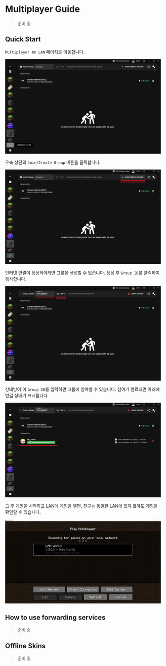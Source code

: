 

# Multiplayer Guide

> 준비 중

## Quick Start

`Multiplayer On LAN` 페이지로 이동합니다.

![](../../assets/multiplayer.jpg)

우측 상단의 `Join/Create Group` 버튼을 클릭합니다.

![](../../assets/multiplayer-join.jpg)

인터넷 연결이 정상적이라면 그룹을 생성할 수 있습니다. 생성 후 `Group ID`를 클릭하여 복사합니다.

![](../../assets/multiplayer-joined.jpg)

상대방이 이 `Group ID`를 입력하면 그룹에 참여할 수 있습니다. 참여가 완료되면 아래에 연결 상태가 표시됩니다.

![](../../assets/multiplayer-connected.jpg)

그 후 게임을 시작하고 LAN에 게임을 열면, 친구는 동일한 LAN에 있지 않아도 게임을 확인할 수 있습니다.

![](../../assets/multiplayer-lan.jpg)

## How to use forwarding services

> 준비 중

## Offline Skins

> 준비 중

